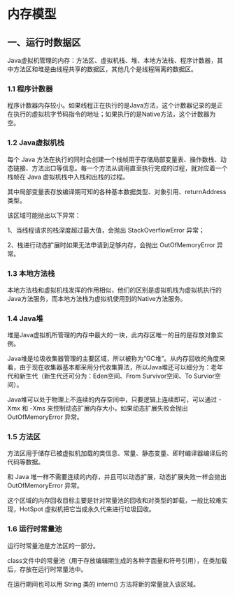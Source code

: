     
# 内存模型

## 一、运行时数据区
Java虚拟机管理的内存：方法区、虚拟机栈、堆、本地方法栈、程序计数器，其中方法区和堆是由线程共享的数据区，其他几个是线程隔离的数据区。  

### 1.1 程序计数器
程序计数器内存较小。如果线程正在执行的是Java方法，这个计数器记录的是正在执行的虚拟机字节码指令的地址；如果执行的是Native方法，这个计数器为空。  

### 1.2 Java虚拟机栈  
每个 Java 方法在执行的同时会创建一个栈帧用于存储局部变量表、操作数栈、动态链接、方法出口等信息。每一个方法从调用直至执行完成的过程，就对应着一个栈帧在 Java 虚拟机栈中入栈和出栈的过程。 

其中局部变量表存放编译期可知的各种基本数据类型、对象引用、returnAddress类型。  

该区域可能抛出以下异常：

1、当线程请求的栈深度超过最大值，会抛出 StackOverflowError 异常；

2、栈进行动态扩展时如果无法申请到足够内存，会抛出 OutOfMemoryError 异常。  

### 1.3 本地方法栈  
本地方法栈和虚拟机栈发挥的作用相似，他们的区别是虚拟机栈为虚拟机执行的Java方法服务，而本地方法栈为虚拟机使用到的Native方法服务。

### 1.4 Java堆  
堆是Java虚拟机所管理的内存中最大的一块，此内存区唯一的目的是存放对象实例。

Java堆是垃圾收集器管理的主要区域，所以被称为“GC堆”。从内存回收的角度来看，由于现在收集器基本都采用分代收集算法，所以Java堆还可以细分为：老年代和新生代（新生代还可分为：Eden空间、From Survivor空间、To Survior空间）。  

Java堆可以处于物理上不连续的内存空间中，只要逻辑上连续即可，可以通过 -Xmx 和 -Xms 来控制动态扩展内存大小，如果动态扩展失败会抛出 OutOfMemoryError 异常。  

### 1.5 方法区  
方法区用于储存已被虚拟机加载的类信息、常量、静态变量、即时编译器编译后的代码等数据。  

和 Java 堆一样不需要连续的内存，并且可以动态扩展，动态扩展失败一样会抛出 OutOfMemoryError 异常。  

这个区域的内存回收目标主要是针对常量池的回收和对类型的卸载，一般比较难实现，HotSpot 虚拟机把它当成永久代来进行垃圾回收。  

### 1.6 运行时常量池  
运行时常量池是方法区的一部分。

class文件中的常量池（用于存放编辑期生成的各种字面量和符号引用），在类加载后，存放在运行时常量池中。

在运行期间也可以用 String 类的 intern() 方法将新的常量放入该区域。










